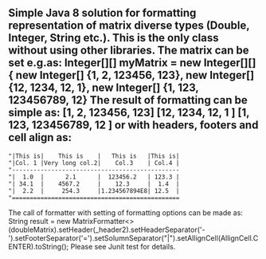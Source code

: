Simple Java 8 solution for formatting representation of matrix diverse types (Double, Integer, String etc.). This is the only class without using other libraries. 
The matrix can be set e.g.as:
Integer[][] myMatrix = new Integer[][]{
        new Integer[] {1,   2,  123456, 123},
        new Integer[] {12,  1234,   12,     1},
        new Integer[] {1,   123,    123456789,  12}
The result of formatting can be simple as:
[1,   	2,    	123456,     	123]
[12,  	1234, 	12,         	1  ]
[1,   	123,  	123456789,  	12 ]
or with headers, footers and cell align as:
-----------------------------------------------
	"|This is|    This is    |   This is   |This is|
	"|Col. 1 |Very long col.2|    Col.3    | Col.4 |
	"-----------------------------------------------
	"|  1.0  |      2.1      |  123456.2   | 123.3 |
	"| 34.1  |    4567.2     |    12.3     |  1.4  |
	"|  2.2  |     254.3     |1.234567894E8| 12.5  |
	"===============================================
The call of formatter with setting of formatting options can be made as:
String result = new MatrixFormatter<>(doubleMatrix).setHeader(_header2).setHeaderSeparator('-').setFooterSeparator('=').setSolumnSeparator("|").setAllignCell(AllignCell.CENTER).toString();
Please see Junit test for details. 
